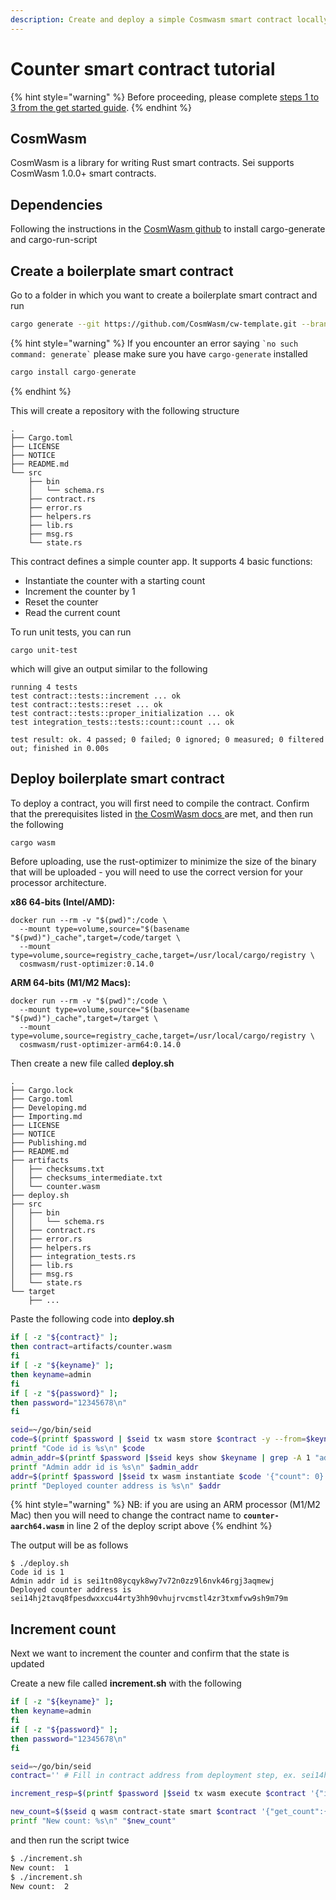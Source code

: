 ```yaml
---
description: Create and deploy a simple Cosmwasm smart contract locally
---
```


# Counter smart contract tutorial

{% hint style="warning" %}
Before proceeding, please complete [steps 1 to 3 from the get started guide](../).&#x20;
{% endhint %}

## CosmWasm

CosmWasm is a library for writing Rust smart contracts. Sei supports CosmWasm 1.0.0+ smart contracts.

## Dependencies

Following the instructions in the [CosmWasm github](https://github.com/CosmWasm/cw-template) to install cargo-generate and cargo-run-script

## Create a boilerplate smart contract

Go to a folder in which you want to create a boilerplate smart contract and run

```bash
cargo generate --git https://github.com/CosmWasm/cw-template.git --branch 1.0 --name counter -d minimal=false
```

{% hint style="warning" %}
If you encounter an error saying `` `no such command: generate` `` please make sure you have `cargo-generate` installed

```rust
cargo install cargo-generate
```
{% endhint %}

This will create a repository with the following structure

```
.
├── Cargo.toml
├── LICENSE
├── NOTICE
├── README.md
└── src
    ├── bin
    │   └── schema.rs
    ├── contract.rs
    ├── error.rs
    ├── helpers.rs
    ├── lib.rs
    ├── msg.rs
    └── state.rs
```

This contract defines a simple counter app. It supports 4 basic functions:&#x20;

* Instantiate the counter with a starting count
* Increment the counter by 1
* Reset the counter
* Read the current count

To run unit tests, you can run

```
cargo unit-test
```

which will give an output similar to the following

```
running 4 tests
test contract::tests::increment ... ok
test contract::tests::reset ... ok
test contract::tests::proper_initialization ... ok
test integration_tests::tests::count::count ... ok

test result: ok. 4 passed; 0 failed; 0 ignored; 0 measured; 0 filtered out; finished in 0.00s
```

## Deploy boilerplate smart contract

To deploy a contract, you will first need to compile the contract. Confirm that the prerequisites listed in [the CosmWasm docs ](https://github.com/CosmWasm/cw-template/blob/main/Developing.md)are met, and then run the following

```bash
cargo wasm
```

Before uploading, use the rust-optimizer to minimize the size of the binary that will be uploaded - you will need to use the correct version for your processor architecture.

**x86 64-bits (Intel/AMD):**

```
docker run --rm -v "$(pwd)":/code \
  --mount type=volume,source="$(basename "$(pwd)")_cache",target=/code/target \
  --mount type=volume,source=registry_cache,target=/usr/local/cargo/registry \
  cosmwasm/rust-optimizer:0.14.0
```

**ARM 64-bits (M1/M2 Macs):**

```
docker run --rm -v "$(pwd)":/code \
  --mount type=volume,source="$(basename "$(pwd)")_cache",target=/target \
  --mount type=volume,source=registry_cache,target=/usr/local/cargo/registry \
  cosmwasm/rust-optimizer-arm64:0.14.0
```

Then create a new file called **deploy.sh**

```
.
├── Cargo.lock
├── Cargo.toml
├── Developing.md
├── Importing.md
├── LICENSE
├── NOTICE
├── Publishing.md
├── README.md
├── artifacts
│   ├── checksums.txt
│   ├── checksums_intermediate.txt
│   └── counter.wasm
├── deploy.sh
├── src
│   ├── bin
│   │   └── schema.rs
│   ├── contract.rs
│   ├── error.rs
│   ├── helpers.rs
│   ├── integration_tests.rs
│   ├── lib.rs
│   ├── msg.rs
│   └── state.rs
└── target
    ├── ...
```

Paste the following code into **deploy.sh**

```bash
if [ -z "${contract}" ];
then contract=artifacts/counter.wasm
fi 
if [ -z "${keyname}" ];
then keyname=admin
fi 
if [ -z "${password}" ];
then password="12345678\n"
fi 

seid=~/go/bin/seid
code=$(printf $password | $seid tx wasm store $contract -y --from=$keyname --chain-id=sei-chain --gas=10000000 --fees=10000000usei --broadcast-mode=block | grep -A 1 "code_id" | sed -n 's/.*value: "//p' | sed -n 's/"//p')
printf "Code id is %s\n" $code
admin_addr=$(printf $password |$seid keys show $keyname | grep -A 1 "address" | sed -n 's/.*address: //p')
printf "Admin addr id is %s\n" $admin_addr
addr=$(printf $password |$seid tx wasm instantiate $code '{"count": 0}' --from $keyname --broadcast-mode=block --label "counter" --chain-id sei-chain --gas=30000000 --fees=3000000usei --admin=$admin_addr -y | grep -A 1 -m 1 "key: _contract_address" | sed -n 's/.*value: //p' | xargs)
printf "Deployed counter address is %s\n" $addr
```

{% hint style="warning" %}
NB: if you are using an ARM processor (M1/M2 Mac) then you will need to change the contract name to **`counter-aarch64.wasm`** in line 2 of the deploy script above
{% endhint %}

The output will be as follows

```
$ ./deploy.sh 
Code id is 1
Admin addr id is sei1tn08ycqyk8wy7v72n0zz9l6nvk46rgj3aqmewj
Deployed counter address is sei14hj2tavq8fpesdwxxcu44rty3hh90vhujrvcmstl4zr3txmfvw9sh9m79m
```

## Increment count

Next we want to increment the counter and confirm that the state is updated

Create a new file called **increment.sh** with the following

```bash
if [ -z "${keyname}" ];
then keyname=admin
fi 
if [ -z "${password}" ];
then password="12345678\n"
fi 

seid=~/go/bin/seid
contract='' # Fill in contract address from deployment step, ex. sei14hj2tavq8fpesdwxxcu44rty3hh90vhujrvcmstl4zr3txmfvw9sh9m79m

increment_resp=$(printf $password |$seid tx wasm execute $contract '{"increment":{}}' --from $keyname --broadcast-mode=block  --chain-id sei-chain --gas=30000000 --fees=3000000usei -y )

new_count=$($seid q wasm contract-state smart $contract '{"get_count":{}}' | grep -A 1 "count:" | awk -F: '/count:/{getline; print $2}')
printf "New count: %s\n" "$new_count"
```

and then run the script twice

```bash
$ ./increment.sh 
New count:  1
$ ./increment.sh 
New count:  2
```
